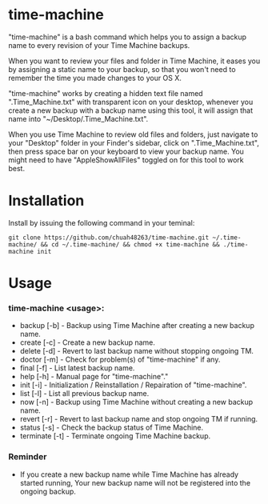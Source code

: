# time-machine

"time-machine" is a bash command which helps you to assign a backup name to every revision of your Time Machine backups.

When you want to review your files and folder in Time Machine, it eases you by assigning a static name to your backup, so that you won't need to remember the time you made changes to your OS X.

"time-machine" works by creating a hidden text file named ".Time_Machine.txt" with transparent icon on your desktop, whenever you create a new backup with a backup name using this tool, it will assign that name into "~/Desktop/.Time_Machine.txt".

When you use Time Machine to review old files and folders, just navigate to your "Desktop" folder in your Finder's sidebar, click on ".Time_Machine.txt", then press space bar on your keyboard to view your backup name. You might need to have "AppleShowAllFiles" toggled on for this tool to work best.

# Installation

Install by issuing the following command in your teminal:
```
git clone https://github.com/chuah48263/time-machine.git ~/.time-machine/ && cd ~/.time-machine/ && chmod +x time-machine && ./time-machine init
```

# Usage

### time-machine \<usage>:
- backup [-b] - Backup using Time Machine after creating a new backup name.
- create [-c] - Create a new backup name.
- delete [-d] - Revert to last backup name without stopping ongoing TM.
- doctor [-m] - Check for problem(s) of "time-machine" if any.
- final [-f] - List latest backup name.
- help [-h] - Manual page for "time-machine"."
- init [-i] - Initialization / Reinstallation / Repairation of "time-machine".
- list [-l] - List all previous backup name.
- now [-n] - Backup using Time Machine without creating a new backup name.
- revert [-r] - Revert to last backup name and stop ongoing TM if running.
- status [-s] - Check the backup status of Time Machine.
- terminate [-t] - Terminate ongoing Time Machine backup.

### Reminder
- If you create a new backup name while Time Machine has already started running, Your new backup name will not be registered into the ongoing backup.
